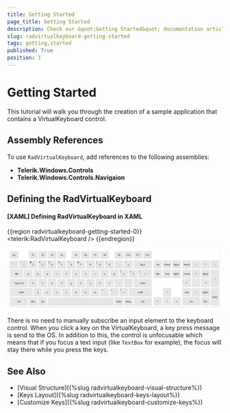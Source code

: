 ```yaml
---
title: Getting Started
page_title: Getting Started
description: Check our &quot;Getting Started&quot; documentation article for the RadVirtualKeyboard WPF control.
slug: radvirtualkeyboard-getting-started
tags: getting,started
published: True
position: 1
---
```


# Getting Started

This tutorial will walk you through the creation of a sample application that contains a VirtualKeyboard control.

## Assembly References

To use `RadVirtualKeyboard`, add references to the following assemblies:

* __Telerik.Windows.Controls__
* __Telerik.Windows.Controls.Navigaion__

## Defining the RadVirtualKeyboard

#### __[XAML] Defining RadVirtualKeyboard in XAML__
{{region radvirtualkeyboard-getting-started-0}}
	 <telerik:RadVirtualKeyboard />
{{endregion}}

![](images/radvirtualkeyboard-overview-1.png)

There is no need to manually subscribe an input element to the keyboard control. When you click a key on the VirtualKeyboard, a key press message is send to the OS. In addition to this, the control is unfocusable which means that if you focus a text input (like `TextBox` for example), the focus will stay there while you press the keys.

## See Also  
* [Visual Structure]({%slug radvirtualkeyboard-visual-structure%})
* [Keys Layout]({%slug radvirtualkeyboard-keys-layout%})
* [Customize Keys]({%slug radvirtualkeyboard-customize-keys%})
